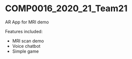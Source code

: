 # COMP0016_2020_21_Team21

AR App for MRI demo

Features included: 
- MRI scan demo
- Voice chatbot
- Simple game
